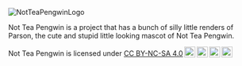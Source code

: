 ![NotTeaPengwinLogo](https://github.com/user-attachments/assets/ba0b6ac0-fa52-4bbd-adfb-124b7314bdfe)

Not Tea Pengwin is a project that has a bunch of silly little renders of Parson, the cute and stupid little looking mascot of Not Tea Pengwin.

<p xmlns:cc="http://creativecommons.org/ns#" xmlns:dct="http://purl.org/dc/terms/"><span property="dct:title">Not Tea Pengwin</span> is licensed under <a href="https://creativecommons.org/licenses/by-nc-sa/4.0/?ref=chooser-v1" target="_blank" rel="license noopener noreferrer" style="display:inline-block;">CC BY-NC-SA 4.0<img style="height:22px!important;margin-left:3px;vertical-align:text-bottom;" src="https://mirrors.creativecommons.org/presskit/icons/cc.svg?ref=chooser-v1" alt=""><img style="height:22px!important;margin-left:3px;vertical-align:text-bottom;" src="https://mirrors.creativecommons.org/presskit/icons/by.svg?ref=chooser-v1" alt=""><img style="height:22px!important;margin-left:3px;vertical-align:text-bottom;" src="https://mirrors.creativecommons.org/presskit/icons/nc.svg?ref=chooser-v1" alt=""><img style="height:22px!important;margin-left:3px;vertical-align:text-bottom;" src="https://mirrors.creativecommons.org/presskit/icons/sa.svg?ref=chooser-v1" alt=""></a></p>
